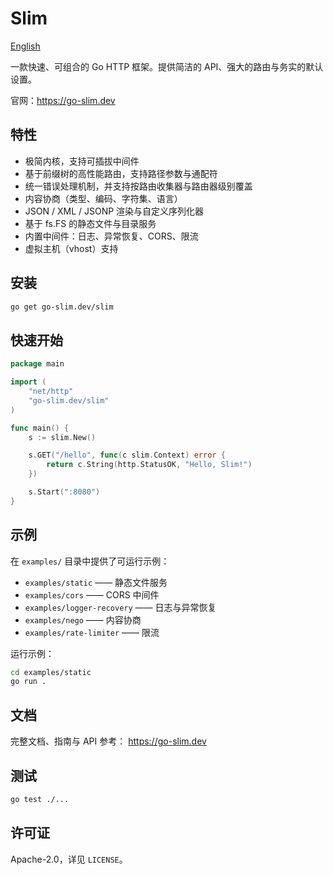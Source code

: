 # Slim

[English](README.en-US.md)

一款快速、可组合的 Go HTTP 框架。提供简洁的 API、强大的路由与务实的默认设置。

官网：https://go-slim.dev

## 特性

- 极简内核，支持可插拔中间件
- 基于前缀树的高性能路由，支持路径参数与通配符
- 统一错误处理机制，并支持按路由收集器与路由器级别覆盖
- 内容协商（类型、编码、字符集、语言）
- JSON / XML / JSONP 渲染与自定义序列化器
- 基于 fs.FS 的静态文件与目录服务
- 内置中间件：日志、异常恢复、CORS、限流
- 虚拟主机（vhost）支持

## 安装

```bash
go get go-slim.dev/slim
```

## 快速开始

```go
package main

import (
    "net/http"
    "go-slim.dev/slim"
)

func main() {
    s := slim.New()

    s.GET("/hello", func(c slim.Context) error {
        return c.String(http.StatusOK, "Hello, Slim!")
    })

    s.Start(":8080")
}
```

## 示例

在 `examples/` 目录中提供了可运行示例：
- `examples/static` —— 静态文件服务
- `examples/cors` —— CORS 中间件
- `examples/logger-recovery` —— 日志与异常恢复
- `examples/nego` —— 内容协商
- `examples/rate-limiter` —— 限流

运行示例：
```bash
cd examples/static
go run .
```

## 文档

完整文档、指南与 API 参考： https://go-slim.dev

## 测试

```bash
go test ./...
```

## 许可证

Apache-2.0，详见 `LICENSE`。
